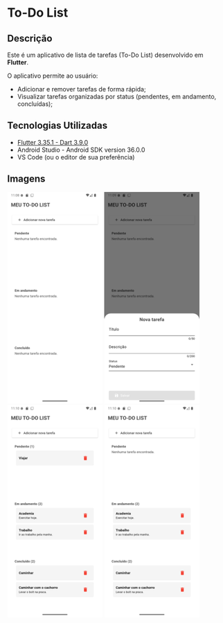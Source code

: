 # To-Do List

## Descrição
Este é um aplicativo de lista de tarefas (To-Do List) desenvolvido em **Flutter**.

O aplicativo permite ao usuário:
- Adicionar e remover tarefas de forma rápida;
- Visualizar tarefas organizadas por status (pendentes, em andamento, concluídas);

## Tecnologias Utilizadas
- [Flutter 3.35.1 - Dart 3.9.0](https://flutter.dev/)
- Android Studio - Android SDK version 36.0.0
- VS Code (ou o editor de sua preferência)

## Imagens
<p float="left">
  <img src="https://github.com/ramon-bernardo/todo_list/blob/main/doc/EMPTY.png" width="220" />
  <img src="https://github.com/ramon-bernardo/todo_list/blob/main/doc/REGISTRATION_FORM.png" width="220" />
  <img src="https://github.com/ramon-bernardo/todo_list/blob/main/doc/TODO-LIST.png" width="220" />
  <img src="https://github.com/ramon-bernardo/todo_list/blob/main/doc/TODO-LIST2.png" width="220" />
</p>
